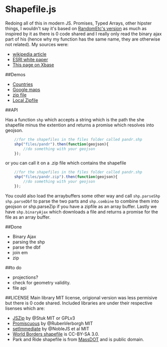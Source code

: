 # Shapefile.js

Redoing all of this in modern JS. Promises, Typed Arrays, other hipster things, I wouldn't say it's based on [RandomEtc's version](https://github.com/RandomEtc/shapefile-js) as much as inspired by it as there is 0 code shared and I really only read the binary ajax part of his (hence why my function has the same name, they are otherwise not related). My sources were:

- [wikipedia article](http://calvinmetcalf.github.io/shapefile-js/)
- [ESRI white paper](http://www.esri.com/library/whitepapers/pdfs/shapefile.pdf)
- [This page on Xbase](http://www.clicketyclick.dk/databases/xbase/format/dbf.html)

##Demos

- [Countries](http://calvinmetcalf.github.io/shapefile-js)
- [Google maps](http://calvinmetcalf.github.io/shapefile-js/map.html)
- [zip file](http://calvinmetcalf.github.io/shapefile-js/zip.html)
- [Local Zipfile](http://calvinmetcalf.github.io/shapefile-js/localfile)

##API

Has a function `shp` which accepts a string which is the path the she shapefile minus the extention and returns a promise which resolves into geojson.

```javascript
	//for the shapefiles in the files folder called pandr.shp
	shp("files/pandr").then(function(geojson){
		//do something with your geojson
	});
```
or you can call it on a .zip file which contains the shapefile

```javascript
	//for the shapefiles in the files folder called pandr.shp
	shp("files/pandr.zip").then(function(geojson){
		//do something with your geojson
	});
```

You could also load the arraybuffers some other way and call `shp.parseShp`  `shp.parseDbf` to parse the two parts and `shp.combine` to combine them into geojson or shp.parseZip if you have a zipfile as an array buffer. Lastly we have `shp.binaryAjax` which downloads a file and returns a promise for the file as an array buffer.

##Done

- Binary Ajax
- parsing the shp
- parse the dbf
- join em
- zip

##to do

- projections?
- check for geometry validity.
- file api

##LICENSE
Main library MIT license, origional version was less permisive but there is 0 code shared. Included libraries are under their respective lisenses which are:
- [JSZip](https://github.com/Stuk/jszip/) by @Stuk MIT or GPLv3
- [Promiscuous](https://github.com/RubenVerborgh/promiscuous) by @RubenVerborgh MIT 
- [setImmediate](https://github.com/NobleJS/setImmediate) by @NobleJS et al MIT
- [World Borders shapefile](http://thematicmapping.org/downloads/world_borders.php) is CC-BY-SA 3.0.
- Park and Ride shapefile is from [MassDOT](http://mass.gov/massdot) and is public domain.